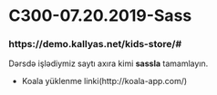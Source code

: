 # C300-07.20.2019-Sass
<h3>https://demo.kallyas.net/kids-store/#</h3>
Dərsdə işlədiymiz saytı axıra kimi <b>sassla</b> tamamlayın.
<ul>
<li>Koala yüklenme linki(http://koala-app.com/)</li>
</ul>
